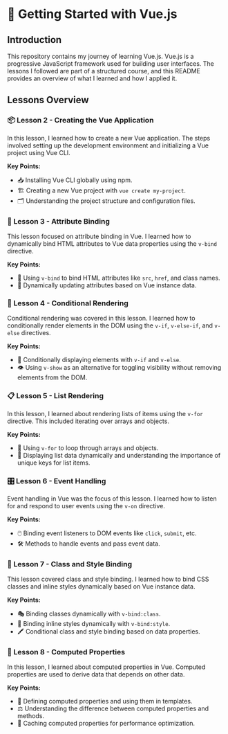 # 🌟 Getting Started with Vue.js

## Introduction

This repository contains my journey of learning Vue.js. Vue.js is a progressive JavaScript framework used for building user interfaces. The lessons I followed are part of a structured course, and this README provides an overview of what I learned and how I applied it.

## Lessons Overview

### 📦 Lesson 2 - Creating the Vue Application

In this lesson, I learned how to create a new Vue application. The steps involved setting up the development environment and initializing a Vue project using Vue CLI. 

**Key Points:**
- 📥 Installing Vue CLI globally using npm.
- 🏗️ Creating a new Vue project with `vue create my-project`.
- 🗂️ Understanding the project structure and configuration files.

### 🔗 Lesson 3 - Attribute Binding

This lesson focused on attribute binding in Vue. I learned how to dynamically bind HTML attributes to Vue data properties using the `v-bind` directive.

**Key Points:**
- 📎 Using `v-bind` to bind HTML attributes like `src`, `href`, and class names.
- 🔄 Dynamically updating attributes based on Vue instance data.

### 🔄 Lesson 4 - Conditional Rendering

Conditional rendering was covered in this lesson. I learned how to conditionally render elements in the DOM using the `v-if`, `v-else-if`, and `v-else` directives.

**Key Points:**
- 👀 Conditionally displaying elements with `v-if` and `v-else`.
- 👁️ Using `v-show` as an alternative for toggling visibility without removing elements from the DOM.

### 📋 Lesson 5 - List Rendering

In this lesson, I learned about rendering lists of items using the `v-for` directive. This included iterating over arrays and objects.

**Key Points:**
- 🔁 Using `v-for` to loop through arrays and objects.
- 📃 Displaying list data dynamically and understanding the importance of unique keys for list items.

### 🎛️ Lesson 6 - Event Handling

Event handling in Vue was the focus of this lesson. I learned how to listen for and respond to user events using the `v-on` directive.

**Key Points:**
- 🖱️ Binding event listeners to DOM events like `click`, `submit`, etc.
- 🛠️ Methods to handle events and pass event data.

### 🎨 Lesson 7 - Class and Style Binding

This lesson covered class and style binding. I learned how to bind CSS classes and inline styles dynamically based on Vue instance data.

**Key Points:**
- 🎭 Binding classes dynamically with `v-bind:class`.
- 🎨 Binding inline styles dynamically with `v-bind:style`.
- 🖍️ Conditional class and style binding based on data properties.

### 🧮 Lesson 8 - Computed Properties

In this lesson, I learned about computed properties in Vue. Computed properties are used to derive data that depends on other data.

**Key Points:**
- 🧠 Defining computed properties and using them in templates.
- ⚖️ Understanding the difference between computed properties and methods.
- 🚀 Caching computed properties for performance optimization.
